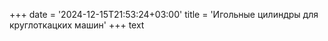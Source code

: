 ﻿+++
date = '2024-12-15T21:53:24+03:00'
title = 'Игольные цилиндры для круглоткацких машин'
+++
text
